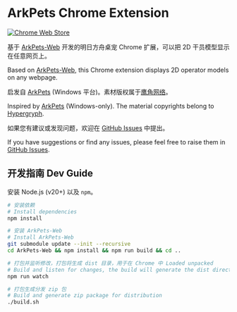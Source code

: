 ArkPets Chrome Extension
==============

[![Chrome Web Store](https://img.shields.io/chrome-web-store/v/laeififkebmljoilogkbjkgeojbjlebl)](https://chromewebstore.google.com/detail/laeififkebmljoilogkbjkgeojbjlebl)

基于 [ArkPets-Web](https://github.com/fuyufjh/ArkPets-Web) 开发的明日方舟桌宠 Chrome 扩展，可以把 2D 干员模型显示在任意网页上。

Based on [ArkPets-Web](https://github.com/fuyufjh/ArkPets-Web), this Chrome extension displays 2D operator models on any webpage.

启发自 [ArkPets](https://github.com/isHarryh/Ark-Pets) (Windows 平台)。素材版权属于[鹰角网络](https://www.hypergryph.com/)。

Inspired by [ArkPets](https://github.com/isHarryh/Ark-Pets) (Windows-only). The material copyrights belong to [Hypergryph](https://www.hypergryph.com/).

如果您有建议或发现问题，欢迎在 [GitHub Issues](https://github.com/fuyufjh/ArkPets-Chrome/issues) 中提出。

If you have suggestions or find any issues, please feel free to raise them in [GitHub Issues](https://github.com/fuyufjh/ArkPets-Chrome/issues).

## 开发指南 Dev Guide

安装 Node.js (v20+) 以及 `npm`。

```bash
# 安装依赖
# Install dependencies
npm install

# 安装 ArkPets-Web
# Install ArkPets-Web
git submodule update --init --recursive
cd ArkPets-Web && npm install && npm run build && cd ..

# 打包并监听修改，打包将生成 dist 目录，用于在 Chrome 中 Loaded unpacked
# Build and listen for changes, the build will generate the dist directory, which can be used in Chrome Loaded unpacked
npm run watch

# 打包生成分发 zip 包
# Build and generate zip package for distribution
./build.sh
```
